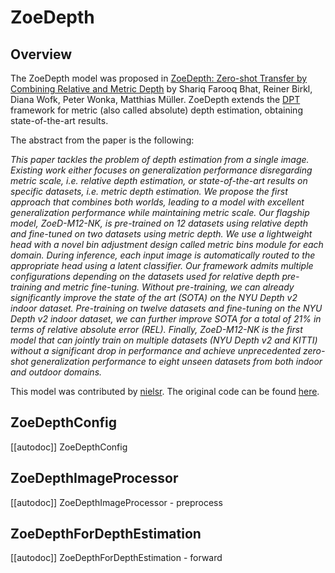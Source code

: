 <!--Copyright 2024 The HuggingFace Team. All rights reserved.

Licensed under the Apache License, Version 2.0 (the "License"); you may not use this file except in compliance with
the License. You may obtain a copy of the License at

http://www.apache.org/licenses/LICENSE-2.0

Unless required by applicable law or agreed to in writing, software distributed under the License is distributed on
an "AS IS" BASIS, WITHOUT WARRANTIES OR CONDITIONS OF ANY KIND, either express or implied. See the License for the
specific language governing permissions and limitations under the License.

⚠️ Note that this file is in Markdown but contain specific syntax for our doc-builder (similar to MDX) that may not be
rendered properly in your Markdown viewer.

-->

# ZoeDepth

## Overview

The ZoeDepth model was proposed in [ZoeDepth: Zero-shot Transfer by Combining Relative and Metric Depth](https://arxiv.org/abs/2302.12288) by Shariq Farooq Bhat, Reiner Birkl, Diana Wofk, Peter Wonka, Matthias Müller. ZoeDepth extends the [DPT](dpt) framework for metric (also called absolute) depth estimation, obtaining state-of-the-art results.

The abstract from the paper is the following:

*This paper tackles the problem of depth estimation from a single image. Existing work either focuses on generalization performance disregarding metric scale, i.e. relative depth estimation, or state-of-the-art results on specific datasets, i.e. metric depth estimation. We propose the first approach that combines both worlds, leading to a model with excellent generalization performance while maintaining metric scale. Our flagship model, ZoeD-M12-NK, is pre-trained on 12 datasets using relative depth and fine-tuned on two datasets using metric depth. We use a lightweight head with a novel bin adjustment design called metric bins module for each domain. During inference, each input image is automatically routed to the appropriate head using a latent classifier. Our framework admits multiple configurations depending on the datasets used for relative depth pre-training and metric fine-tuning. Without pre-training, we can already significantly improve the state of the art (SOTA) on the NYU Depth v2 indoor dataset. Pre-training on twelve datasets and fine-tuning on the NYU Depth v2 indoor dataset, we can further improve SOTA for a total of 21% in terms of relative absolute error (REL). Finally, ZoeD-M12-NK is the first model that can jointly train on multiple datasets (NYU Depth v2 and KITTI) without a significant drop in performance and achieve unprecedented zero-shot generalization performance to eight unseen datasets from both indoor and outdoor domains.*

This model was contributed by [nielsr](https://huggingface.co/nielsr).
The original code can be found [here](https://github.com/isl-org/ZoeDepth).


## ZoeDepthConfig

[[autodoc]] ZoeDepthConfig

## ZoeDepthImageProcessor

[[autodoc]] ZoeDepthImageProcessor
    - preprocess

## ZoeDepthForDepthEstimation

[[autodoc]] ZoeDepthForDepthEstimation
    - forward
